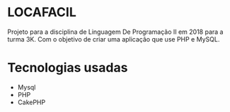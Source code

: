 # LOCAFACIL
Projeto para a disciplina de Linguagem De Programação II em 2018 para a turma 3K. 
Com o objetivo de criar uma aplicação que use PHP e MySQL.

# Tecnologias usadas
* Mysql
* PHP
* CakePHP
